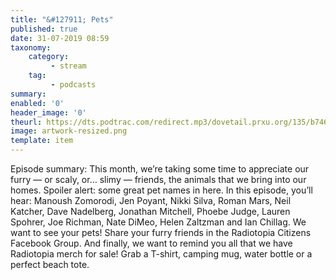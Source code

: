 ```yaml
---
title: "&#127911; Pets"
published: true
date: 31-07-2019 08:59
taxonomy:
    category:
         - stream
    tag:
         - podcasts
summary:
enabled: '0'
header_image: '0'
theurl: https://dts.podtrac.com/redirect.mp3/dovetail.prxu.org/135/b746618b-ad89-4455-be5a-af7e24d76359/15_Plus_Pets_full.mp3
image: artwork-resized.png
template: item
---
```

 
Episode summary: This month, we’re taking some time to appreciate our furry — or scaly, or… slimy — friends, the animals that we bring into our homes. Spoiler alert: some great pet names in here. In this episode, you’ll hear: Manoush Zomorodi, Jen Poyant, Nikki Silva, Roman Mars, Neil Katcher, Dave Nadelberg, Jonathan Mitchell, Phoebe Judge, Lauren Spohrer, Joe Richman, Nate DiMeo, Helen Zaltzman and Ian Chillag. We want to see your pets! Share your furry friends in the Radiotopia Citizens Facebook Group. And finally, we want to remind you all that we have Radiotopia merch for sale! Grab a T-shirt, camping mug, water bottle or a perfect beach tote.
